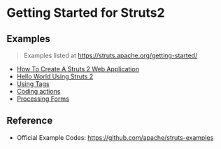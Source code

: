 # Getting Started for Struts2

## Examples

> Examples listed at https://struts.apache.org/getting-started/ 

* [How To Create A Struts 2 Web Application](/basic-struts)
* [Hello World Using Struts 2](/hello-world)
* [Using Tags](/using-tags)
* [Coding actions](/coding-actions)
* [Processing Forms](/processing-forms)

## Reference

* Official Example Codes: https://github.com/apache/struts-examples
